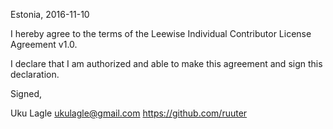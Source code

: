 Estonia, 2016-11-10

I hereby agree to the terms of the Leewise Individual Contributor License
Agreement v1.0.

I declare that I am authorized and able to make this agreement and sign this
declaration.

Signed,

Uku Lagle ukulagle@gmail.com https://github.com/ruuter
